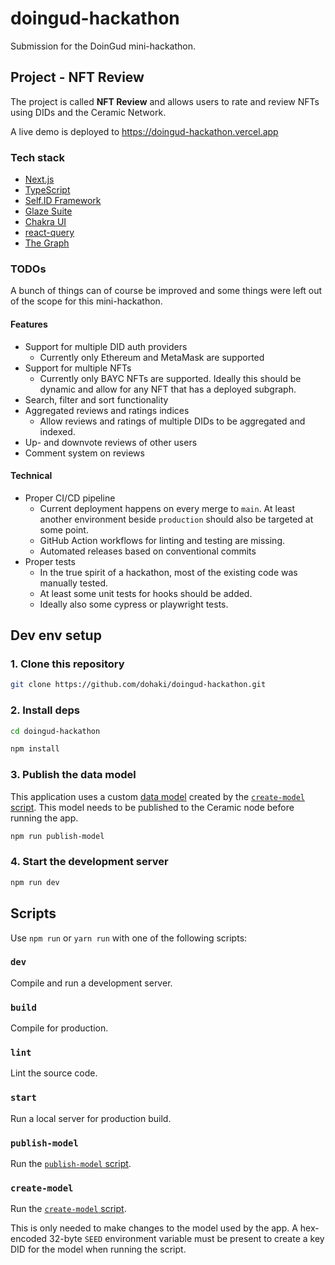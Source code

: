 # doingud-hackathon

Submission for the DoinGud mini-hackathon.

## Project - **NFT Review**

The project is called **NFT Review** and allows users to rate and review NFTs using DIDs and the Ceramic Network.

A live demo is deployed to https://doingud-hackathon.vercel.app

### Tech stack

- [Next.js](https://nextjs.org/)
- [TypeScript](https://www.typescriptlang.org/)
- [Self.ID Framework](https://developers.ceramic.network/tools/self-id/framework/)
- [Glaze Suite](https://developers.ceramic.network/reference/glaze/)
- [Chakra UI](https://chakra-ui.com/)
- [react-query](https://react-query.tanstack.com/)
- [The Graph](https://thegraph.com/en/)

### TODOs

A bunch of things can of course be improved and some things were left out of the scope for this mini-hackathon.

#### Features

- Support for multiple DID auth providers
  - Currently only Ethereum and MetaMask are supported
- Support for multiple NFTs
  - Currently only BAYC NFTs are supported. Ideally this should be dynamic and allow for any NFT that has a deployed subgraph.
- Search, filter and sort functionality
- Aggregated reviews and ratings indices
  - Allow reviews and ratings of multiple DIDs to be aggregated and indexed.
- Up- and downvote reviews of other users
- Comment system on reviews

#### Technical

- Proper CI/CD pipeline
  - Current deployment happens on every merge to `main`. At least another environment beside `production` should also be targeted at some point.
  - GitHub Action workflows for linting and testing are missing.
  - Automated releases based on conventional commits
- Proper tests
  - In the true spirit of a hackathon, most of the existing code was manually tested.
  - At least some unit tests for hooks should be added.
  - Ideally also some cypress or playwright tests.

## Dev env setup

### 1. Clone this repository

```sh
git clone https://github.com/dohaki/doingud-hackathon.git
```

### 2. Install deps

```sh
cd doingud-hackathon

npm install
```

### 3. Publish the data model

This application uses a custom [data model](https://developers.ceramic.network/tools/glaze/datamodel/) created by the [`create-model` script](./scripts/create-model.mjs). This model needs to be published to the Ceramic node before running the app.

```sh
npm run publish-model
```

### 4. Start the development server

```sh
npm run dev
```

## Scripts

Use `npm run` or `yarn run` with one of the following scripts:

### `dev`

Compile and run a development server.

### `build`

Compile for production.

### `lint`

Lint the source code.

### `start`

Run a local server for production build.

### `publish-model`

Run the [`publish-model` script](./scripts/publish-model.mjs).

### `create-model`

Run the [`create-model` script](./scripts/create-model.mjs).

This is only needed to make changes to the model used by the app.
A hex-encoded 32-byte `SEED` environment variable must be present to create a key DID for the model when running the script.
